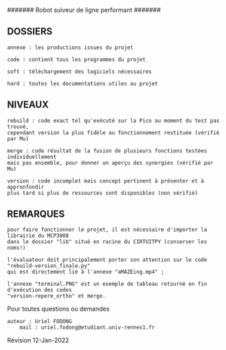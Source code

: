 ####### Robot suiveur de ligne performant #######

## DOSSIERS

	annexe : les productions issues du projet

	code : contient tous les programmes du projet
	
	soft : téléchargement des logiciels nécessaires

	hard : toutes les documentations utiles au projet

## NIVEAUX

	rebuild : code exact tel qu'exécuté sur la Pico au moment du test pas trouvé,
	cependant version la plus fidèle au fonctionnement restituée (vérifié par Mu)

	merge : code résultat de la fusion de plusieurs fonctions testées individuellement
	mais pas ensemble, pour donner un aperçu des synergies (vérifié par Mu)

	version : code incomplet mais concept pertinent à présenter et à appronfondir
	plus tard si plus de ressources sont disponibles (non vérifié)

## REMARQUES

	pour faire fonctionner le projet, il est nécessaire d'importer la librairie du MCP3008
	dans le dossier "lib" situé en racine du CIRTUITPY (conserver les noms!)

	l'évaluateur doit principalement porter son attention sur le code "rebuild-version_finale.py"
	qui est directement lié à l'annexe "aMAZEing.mp4" ;

	l'annexe "terminal.PNG" est un exemple de tableau retourné en fin d'exécution des codes
	"version-repere_ortho" et merge.

Pour toutes questions ou demandes

	auteur : Uriel FODONG
		mail : uriel.fodong@etudiant.univ-rennes1.fr

Révision 12-Jan-2022
